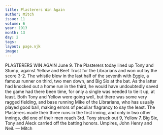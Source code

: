 ```yaml
---
title: Plasterers Win Again
author: Mitch
issue: 11
volume: 6
year: 1913
month: 13
day: 2
tags:
layout: page.njk
image:
---
```

PLASTERERS WIN AGAIN    June 9.    The Plasterers today lined up Tony and Stump, against Yellow and Beef Trust for the Librarians and won out by the score 3-2.    The whistle blew in the last half of the seventh with Eggie, a famous runner on third, two men down, and Big Six at the bat. As the latter had knocked out a home run in the third, he would have undoubtedly saved the game had there been time, for only a single was needed to tie it up, at least. Both Tony and Yellow were going well, but there was some very ragged fielding, and base running Mike of the Librarians, who has usually played good ball, making errors of peculiar flagrancy to say the least.    The Plasterers made their three runs in the first inning, and only in two other innings, did one of their men reach 3rd. Tony struck out 9, Yellow 7. Big Six, Tony and Aleck carried off the batting honors. Umpires, John Henry and Neil. — Mitch 

